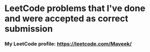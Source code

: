 # LeetCode problems that I've done and were accepted as correct submission
### My LeetCode profile: https://leetcode.com/Maveek/
